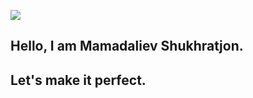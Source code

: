 ![](https://www.lambdatest.com/resources/images/news24.gif)

## Hello, I am Mamadaliev Shukhratjon.
## Let's make it perfect.



